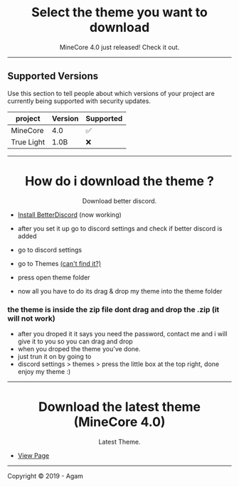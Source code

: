 <h1 align="center">Select the theme you want to download</h1>
<p align="center">MineCore 4.0 just released! Check it out.</p>

---
## Supported Versions

Use this section to tell people about which versions of your project are
currently being supported with security updates.


|  project    | Version | Supported          |
| ----------- | ------- | ------------------ |
| MineCore    |  4.0    | :white_check_mark: |
| True Light  |  1.0B   | :x:                |

---
<h1 align="center">How do i download the theme ?</h1>
<p align="center">Download better discord.</p>

- [Install BetterDiscord](https://github.com/rauenzi/BetterDiscordApp/releases/download/v1.0.0/BandagedBD_Windows.exe) (now working)

- after you set it up go to discord settings and check if better discord is added 
- go to discord settings 
- go to Themes [(can't find it?)](https://youtu.be/48Zh3h_SD-o)
- press open theme folder
- now all you have to do its drag & drop my theme into the theme folder
### the theme is inside the zip file dont drag and drop the .zip (it will not work)
- after you droped it it says you need the password, contact me and i will give it to you so you can drag and drop
- when you droped the theme you've done.
- just trun it on by going to
- discord settings > themes > press the little box at the top right, done enjoy my theme :) 

---
<h1 align="center">Download the latest theme (MineCore 4.0)</h1>
<p align="center">Latest Theme.</p>

- [View Page](https://github.com/agamsol/download/tree/master/MineCore4.0)

---
Copyright © 2019 - Agam


